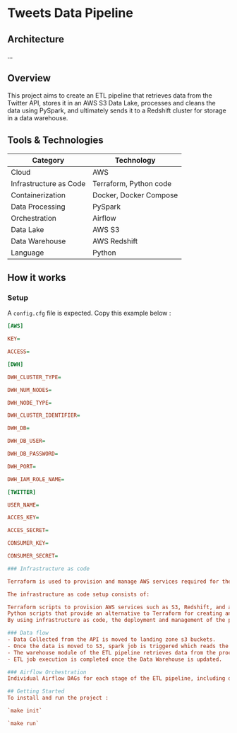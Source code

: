 # Tweets Data Pipeline

## Architecture
... 

## Overview

This project aims to create an ETL pipeline that retrieves data from the Twitter API, stores it in an AWS S3 Data Lake, processes and cleans the data using PySpark, and ultimately sends it to a Redshift cluster for storage in a data warehouse.

## Tools & Technologies

| Category                | Technology                 |
|-------------------------|----------------------------|
| Cloud                   | AWS                        |
| Infrastructure as Code  | Terraform, Python code     |
| Containerization        | Docker, Docker Compose     |
| Data Processing         | PySpark                    |
| Orchestration           | Airflow                    |
| Data Lake               | AWS S3                     |
| Data Warehouse          | AWS Redshift               |
| Language                | Python                     |



## How it works 

### Setup 

A `config.cfg` file is expected. Copy this example below : 

```ini
[AWS]  

KEY=

ACCESS=

[DWH]

DWH_CLUSTER_TYPE=

DWH_NUM_NODES=

DWH_NODE_TYPE=

DWH_CLUSTER_IDENTIFIER=

DWH_DB=

DWH_DB_USER=

DWH_DB_PASSWORD=

DWH_PORT=

DWH_IAM_ROLE_NAME=

[TWITTER] 

USER_NAME=

ACCES_KEY=

ACCES_SECRET=

CONSUMER_KEY=

CONSUMER_SECRET= 

### Infrastructure as code 

Terraform is used to provision and manage AWS services required for the pipeline. In addition to Terraform, a Python script is provided to create and manage infrastructure as code without relying on Terraform. This alternative approach offers flexibility in choosing the desired infrastructure management tool.

The infrastructure as code setup consists of:

Terraform scripts to provision AWS services such as S3, Redshift, and any other necessary components.
Python scripts that provide an alternative to Terraform for creating and managing infrastructure.
By using infrastructure as code, the deployment and management of the project's resources become more streamlined, allowing for easier maintenance and updates.

### Data flow 
- Data Collected from the API is moved to landing zone s3 buckets.
- Once the data is moved to S3, spark job is triggered which reads the data and apply transformations. Dataset is repartitioned and moved to the Processed Zone. 
- The warehouse module of the ETL pipeline retrieves data from the processed zone and transfers it to the corresponding Redshift tables.
- ETL job execution is completed once the Data Warehouse is updated.

### Airflow Orchestration
Individual Airflow DAGs for each stage of the ETL pipeline, including data collection, data processing, and data warehousing

## Getting Started
To install and run the project : 

`make init`

`make run`
